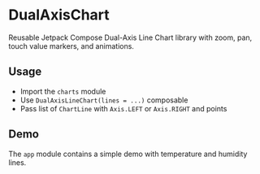 
# DualAxisChart

Reusable Jetpack Compose Dual-Axis Line Chart library with zoom, pan, touch value markers, and animations.

## Usage

- Import the `charts` module
- Use `DualAxisLineChart(lines = ...)` composable
- Pass list of `ChartLine` with `Axis.LEFT` or `Axis.RIGHT` and points

## Demo

The `app` module contains a simple demo with temperature and humidity lines.
